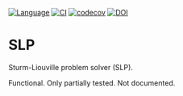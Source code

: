 [![Language](https://img.shields.io/badge/-Fortran-734f96?logo=fortran&logoColor=white)](https://github.com/topics/fortran)
[![CI](https://github.com/irukoa/SLP/actions/workflows/CI.yml/badge.svg)](https://github.com/irukoa/SLP/actions/workflows/CI.yml)
[![codecov](https://codecov.io/github/irukoa/SLP/graph/badge.svg?token=2IUGDUA46R)](https://codecov.io/github/irukoa/SLP)
[![DOI](https://zenodo.org/badge/941997789.svg)](https://doi.org/10.5281/zenodo.14961609)

# SLP
Sturm-Liouville problem solver (SLP).

Functional. Only partially tested. Not documented.
